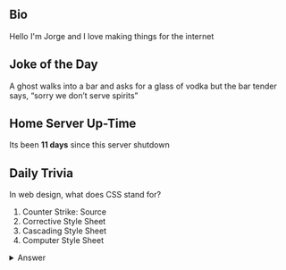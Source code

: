 ## Bio

Hello I'm Jorge and I love making things for the internet

## Joke of the Day

A ghost walks into a bar and asks for a glass of vodka but the bar tender says, “sorry we don’t serve spirits”

## Home Server Up-Time

Its been **11 days** since this server shutdown


## Daily Trivia

In web design, what does CSS stand for?
 1. Counter Strike: Source
 2. Corrective Style Sheet
 3. Cascading Style Sheet
 4. Computer Style Sheet

<details>
  <summary>Answer</summary>
  Cascading Style Sheet
</details>
